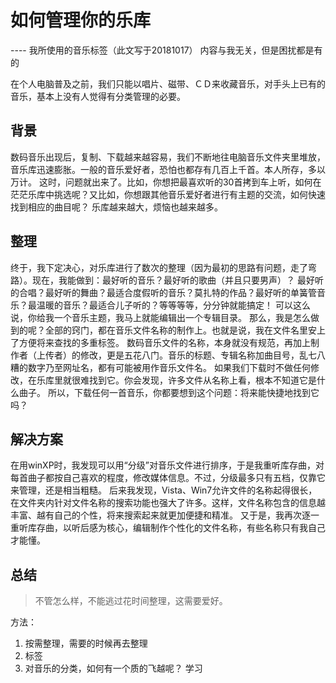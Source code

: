# 如何管理你的乐库
----      我所使用的音乐标签（此文写于20181017）  内容与我无关，但是困扰都是有的

在个人电脑普及之前，我们只能以唱片、磁带、ＣＤ来收藏音乐，对手头上已有的音乐，基本上没有人觉得有分类管理的必要。
## 背景
数码音乐出现后，复制、下载越来越容易，我们不断地往电脑音乐文件夹里堆放，音乐库迅速膨胀。一般的音乐爱好者，恐怕也都存有几百上千首。本人所存，多以万计。
这时，问题就出来了。比如，你想把最喜欢听的30首拷到车上听，如何在茫茫乐库中挑选呢？又比如，你想跟其他音乐爱好者进行有主题的交流，如何快速找到相应的曲目呢？
乐库越来越大，烦恼也越来越多。

## 整理
终于，我下定决心，对乐库进行了数次的整理（因为最初的思路有问题，走了弯路）。现在，我能做到：最好听的音乐？最好听的歌曲（并且只要男声）？
最好听的合唱？最好听的舞曲？最适合度假听的音乐？莫扎特的作品？最好听的单簧管音乐？最温暖的音乐？最适合儿子听的？等等等等，分分钟就能搞定！
可以这么说，你给我一个音乐主题，我马上就能编辑出一个专辑目录。
那么，我是怎么做到的呢？全部的窍门，都在音乐文件名称的制作上。也就是说，我在文件名里安上了方便将来查找的多重标签。
数码音乐文件的名称，本身就没有规范，再加上制作者（上传者）的修改，更是五花八门。音乐的标题、专辑名称加曲目号，乱七八糟的数字乃至网址名，都有可能被用作音乐文件名。
如果我们下载时不做任何修改，在乐库里就很难找到它。你会发现，许多文件从名称上看，根本不知道它是什么曲子。
所以，下载任何一首音乐，你都要想到这个问题：将来能快捷地找到它吗？

## 解决方案
在用winXP时，我发现可以用“分级”对音乐文件进行排序，于是我重听库存曲，对每首曲子都按自己喜欢的程度，修改媒体信息。不过，分级最多只有五档，仅靠它来管理，还是相当粗糙。
后来我发现，Vista、Win7允许文件的名称起得很长，在文件夹内针对文件名称的搜索功能也强大了许多。这样，文件名称包含的信息越丰富、越有自己的个性，将来搜索起来就更加便捷和精准。
又于是，我再次逐一重听库存曲，以听后感为核心，编辑制作个性化的文件名称，有些名称只有我自己才能懂。

## 总结
> 不管怎么样，不能逃过花时间整理，这需要爱好。  

方法：
1. 按需整理，需要的时候再去整理
2. 标签
3. 对音乐的分类，如何有一个质的飞越呢？ 学习
